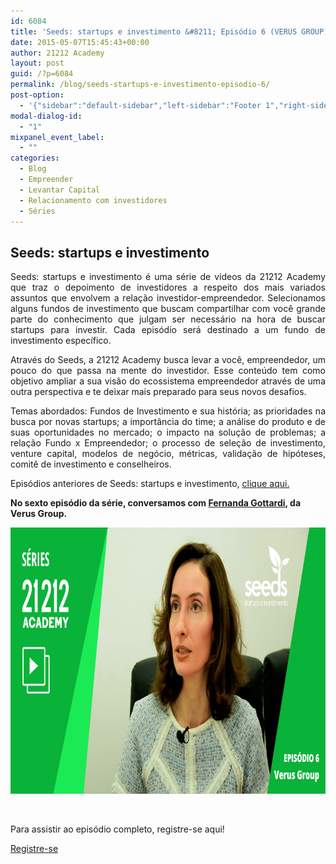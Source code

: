 ```yaml
---
id: 6084
title: 'Seeds: startups e investimento &#8211; Episódio 6 (VERUS GROUP)'
date: 2015-05-07T15:45:43+00:00
author: 21212 Academy
layout: post
guid: /?p=6084
permalink: /blog/seeds-startups-e-investimento-episodio-6/
post-option:
  - '{"sidebar":"default-sidebar","left-sidebar":"Footer 1","right-sidebar":"Footer 1","page-title":"","page-caption":""}'
modal-dialog-id:
  - "1"
mixpanel_event_label:
  - ""
categories:
  - Blog
  - Empreender
  - Levantar Capital
  - Relacionamento com investidores
  - Séries
---
```

<h2 style="text-align: justify;">
  <strong>Seeds: startups e investimento</strong>
</h2>

<p style="text-align: justify;">
  Seeds: startups e investimento é uma série de vídeos da 21212 Academy que traz o depoimento de investidores a respeito dos mais variados assuntos que envolvem a relação investidor-empreendedor. Selecionamos alguns fundos de investimento que buscam compartilhar com você grande parte do conhecimento que julgam ser necessário na hora de buscar startups para investir. Cada episódio será destinado a um fundo de investimento específico.
</p>

<p style="text-align: justify;">
  Através do Seeds, a 21212 Academy busca levar a você, empreendedor, um pouco do que passa na mente do investidor. Esse conteúdo tem como objetivo ampliar a sua visão do ecossistema empreendedor através de uma outra perspectiva e te deixar mais preparado para seus novos desafios.
</p>

<p style="text-align: justify;">
  Temas abordados: Fundos de Investimento e sua história; as prioridades na busca por novas startups; a importância do time; a análise do produto e de suas oportunidades no mercado; o impacto na solução de problemas; a relação Fundo x Empreendedor; o processo de seleção de investimento, venture capital, modelos de negócio, métricas, validação de hipóteses, comitê de investimento e conselheiros.
</p>

<p style="text-align: justify;">
  Episódios anteriores de Seeds: startups e investimento, <a title="Seeds: startups e investimento" href="/course/seeds-startups-e-investimento/">clique aqui.</a>
</p>

**No sexto episódio da série, conversamos com [Fernanda Gottardi](https://br.linkedin.com/pub/fernanda-gottardi/5/616/236/pt), da Verus Group.**

[<img class="aligncenter wp-image-6085 size-full" src="/wp-content/uploads/2015/05/verus_seeds_frame2.png" alt="investimento" width="851" height="426" />](/course/seeds-startups-e-investimento/?course_type=content&course_page=6)

&nbsp;

Para assistir ao episódio completo, registre-se aqui!

<div class="gdlr-course-button" >
  <a  href='/'>Registre-se</a>
</div>

&nbsp;